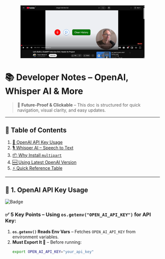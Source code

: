 <!-- Banner -->
<p align="center">
  <img src="https://github.com/sarthak576/InternsByte/blob/main/All%20documentation/images/demo.png" alt="Demo Banner" width="80%">
</p>

# 📚 Developer Notes – OpenAI, Whisper AI & More  

> 🚀 **Future-Proof & Clickable** – This doc is structured for quick navigation, visual clarity, and easy updates.

---

## 📑 Table of Contents
1. [🔑 OpenAI API Key Usage](#-1-openai-api-key-usage)
2. [🎙️ Whisper AI – Speech to Text](#-2-whisper-ai--speech-to-text)
3. [📦 Why Install `multipart`](#-3-why-install-multipart)
4. [🆕 Using Latest OpenAI Version](#-4-using-latest-openai-version)
5. [⚡ Quick Reference Table](#-quick-reference-table)

---

## 🔑 1. OpenAI API Key Usage  

![Badge](https://img.shields.io/badge/Status-Important-red)  
### ✅ 5 Key Points – Using `os.getenv("OPEN_AI_API_KEY")` for API Key:

1. **`os.getenv()` Reads Env Vars** – Fetches `OPEN_AI_API_KEY` from environment variables.
2. **Must Export It 🔐** – Before running:
   ```bash
   export OPEN_AI_API_KEY="your_api_key"

